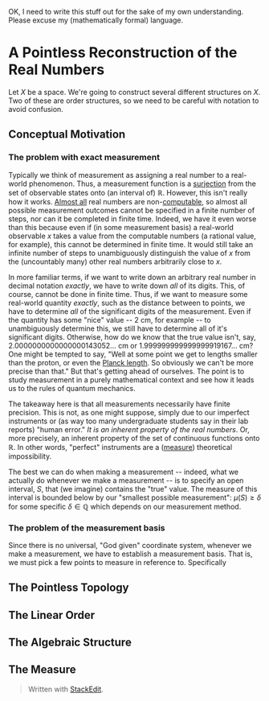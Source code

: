 OK, I need to write this stuff out for the sake of my own understanding. Please excuse my (mathematically formal) language. 

# A Pointless Reconstruction of the Real Numbers
Let $X$ be a space. We're going to construct several different structures on $X$. Two of these are order structures, so we need to be careful with notation to avoid confusion.

## Conceptual Motivation

### The problem with exact measurement
Typically we think of measurement as assigning a real number to a real-world phenomenon. Thus, a measurement function is a [surjection](https://en.wikipedia.org/wiki/Surjective_function) from the set of observable states onto (an interval of) $\mathbb{R}$. However, this isn't really how it works. [Almost all](https://en.wikipedia.org/wiki/Almost_all) real numbers are non-[computable](https://en.wikipedia.org/wiki/Computable_number), so almost all possible measurement outcomes cannot be specified in a finite number of steps, nor can it be completed in finite time. Indeed, we have it even worse than this because even if (in some measurement basis) a real-world observable $x$ takes a value from the computable numbers (a rational value, for example), this cannot be determined in finite time. It would still take an infinite number of steps to unambiguously distinguish the value of $x$ from the (uncountably many) other real numbers arbitrarily close to $x$.

In more familiar terms, if we want to write down an arbitrary real number in decimal notation *exactly*, we have to write down *all* of its digits. This, of course, cannot be done in finite time. Thus, if we want to measure some real-world quantity *exactly*, such as the distance between to points, we have to determine *all* of the significant digits of the measurement. Even if the quantity has some "nice" value -- $2$ cm, for example -- to unambiguously determine this, we still have to determine all of it's significant digits. Otherwise, how do we know that the true value isn't, say, $2.0000000000000000143052\dots$ cm or $1.999999999999999919167\dots$ cm? One might be tempted to say, "Well at some point we get to lengths smaller than the proton, or even the [Planck length](https://en.wikipedia.org/wiki/Planck_length). So obviously we can't be more precise than that." But that's getting ahead of ourselves. The point is to study measurement in a purely mathematical context and see how it leads us to the rules of quantum mechanics.

The takeaway here is that all measurements necessarily have finite precision. This is not, as one might suppose, simply due to our imperfect instruments or (as way too many undergraduate students say in their lab reports) "human error." *It is an inherent property of the real numbers*. Or, more precisely, an inherent property of the set of continuous functions onto $\mathbb{R}$. In other words, "perfect" instruments are a ([measure](http://mathworld.wolfram.com/MeasureTheory.html)) theoretical impossibility.

The best we can do when making a measurement -- indeed, what we actually do whenever we make a measurement -- is to specify an open interval, $S$, that (we imagine) contains the "true" value. The measure of this interval is bounded below by our "smallest possible measurement": $\mu(S) \ge \delta$ for some specific $\delta \in \mathbb{Q}$ which depends on our measurement method. 

### The problem of the measurement basis
Since there is no universal, "God given" coordinate system, whenever we make a measurement, we have to establish a measurement basis. That is, we must pick a few points to measure in reference to. Specifically  

## The Pointless Topology

## The Linear Order

## The Algebraic Structure

## The Measure


> Written with [StackEdit](https://stackedit.io/).
<!--stackedit_data:
eyJoaXN0b3J5IjpbLTM3MDE0MDYxMywtMzE2MjU4NDk0LDEyNT
UyNDM3MDMsMTMyODM4OTU1NSwtMTA3OTcwNTE3OCwyMDQ4NjU4
MTA0LC01NTUzNTc3OTUsLTg4ODk1MTgzNywtMTc5MDcxNTgyLD
IwNjU2MjQyNjUsLTE1NjQyNTc5ODQsLTExNTE5ODUzMzIsLTYz
MzkwNDk0Niw5ODM4NDQ1MTksODM1MDM2Njg2LDk1ODU4NDg1Ny
wtMTkwNzg5MjYwNCwyOTU3ODM1NTksMTcwMjE0NjU3MF19
-->